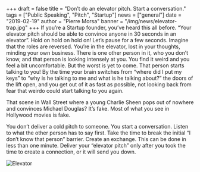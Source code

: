 +++
draft = false
title = "Don’t do an elevator pitch. Start a conversation."
tags = ["Public Speaking", "Pitch", "Startup"]
news = ["general"]
date = "2019-02-19"
author = "Pierre Morsa"
banner = "/img/news/elevator-trap.jpg"
+++
If you’re a Startup founder, you’ve heard this all before. “Your elevator pitch should be able to convince anyone in 30 seconds in an elevator”. Hold on hold on hold on! Let’s pause for a few seconds. Imagine that the roles are reversed. You’re in the elevator, lost in your thoughts, minding your own business. There is one other person in it, who you don’t know, and that person is looking intensely at you. You find it weird and you feel a bit uncomfortable. But the worst is yet to come. That person starts talking to you! By the time your brain switches from “where did I put my keys” to “why is he talking to me and what is he talking about?” the doors of the lift open, and you get out of it as fast as possible, not looking back from fear that weirdo could start talking to you again.

That scene in Wall Street where a young Charlie Sheen pops out of nowhere and convinces Michael Douglas? It’s fake. Most of what you see in Hollywood movies is fake.

You don’t deliver a cold pitch to someone. You start a conversation. Listen to what the other person has to say first. Take the time to break the initial “I don’t know that person” barrier. Create an exchange. This can be done in less than one minute. Deliver your “elevator pitch” only after you took the time to create a connection, or it will send you down.

![Elevator](/img/news/elevator-trap.jpg)